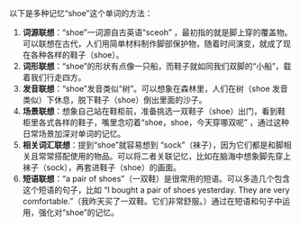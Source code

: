 以下是多种记忆“shoe”这个单词的方法：
1. **词源联想**：“shoe”一词源自古英语“sceoh” ，最初指的就是脚上穿的覆盖物。可以联想在古代，人们用简单材料制作脚部保护物，随着时间演变，就成了现在各种各样的鞋子（shoe）。
2. **词形联想**：“shoe”的形状有点像一只船，而鞋子就如同我们双脚的“小船”，载着我们行走四方。
3. **发音联想**：“shoe”发音类似“树”。可以想象在森林里，人们在树（shoe 发音类似）下休息，脱下鞋子（shoe）倒出里面的沙子。
4. **场景联想**：想象自己站在鞋柜前，准备挑选一双鞋子（shoe）出门，看到鞋柜里各式各样的鞋子，嘴里念叨着“shoe，shoe，今天穿哪双呢” ，通过这种日常场景加深对单词的记忆。
5. **相关词汇联想**：提到“shoe”就容易想到 “sock”（袜子），因为它们都是和脚相关且常常搭配使用的物品。可以将二者关联记忆，比如在脑海中想象脚先穿上袜子（sock），再套进鞋子（shoe）的画面。
6. **短语联想**：“a pair of shoes”（一双鞋）是很常用的短语。可以多造几个包含这个短语的句子，比如 “I bought a pair of shoes yesterday. They are very comfortable.”（我昨天买了一双鞋。它们非常舒服。）通过在短语和句子中运用，强化对“shoe”的记忆。 